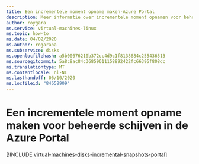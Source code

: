 ```yaml
---
title: Een incrementele moment opname maken-Azure Portal
description: Meer informatie over incrementele moment opnamen voor beheerde schijven, met inbegrip van hoe u deze maakt met behulp van de Azure Portal.
author: roygara
ms.service: virtual-machines-linux
ms.topic: how-to
ms.date: 04/02/2020
ms.author: rogarana
ms.subservice: disks
ms.openlocfilehash: a5b00676210b372cc4d9c1f8138684c255436513
ms.sourcegitcommit: 5a8c8ac84c36859611158892422fc66395f808dc
ms.translationtype: MT
ms.contentlocale: nl-NL
ms.lasthandoff: 06/10/2020
ms.locfileid: "84658909"
---
```

# <a name="creating-an-incremental-snapshot-for-managed-disks-in-the-azure-portal"></a>Een incrementele moment opname maken voor beheerde schijven in de Azure Portal
[!INCLUDE [virtual-machines-disks-incremental-snapshots-portal](../../../includes/virtual-machines-disks-incremental-snapshots-portal.md)]